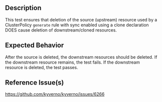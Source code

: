 ## Description

This test ensures that deletion of the source (upstream) resource used by a ClusterPolicy `generate` rule with sync enabled using a clone declaration DOES cause deletion of downstream/cloned resources.

## Expected Behavior

After the source is deleted, the downstream resources should be deleted. If the downstream resource remains, the test fails. If the downstream resource is deleted, the test passes.

## Reference Issue(s)

https://github.com/kyverno/kyverno/issues/6266